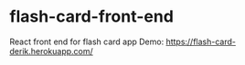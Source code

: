 # flash-card-front-end
React front end for flash card app
Demo: https://flash-card-derik.herokuapp.com/

